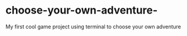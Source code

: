 # choose-your-own-adventure-
My first cool game project using terminal to choose your own adventure
